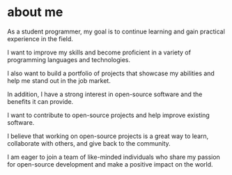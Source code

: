 # about me

As a student programmer, my goal is to continue learning and gain practical experience in the field.

I want to improve my skills and become proficient in a variety of programming languages and technologies. 

I also want to build a portfolio of projects that showcase my abilities and help me stand out in the job market.

In addition, I have a strong interest in open-source software and the benefits it can provide. 

I want to contribute to open-source projects and help improve existing software. 

I believe that working on open-source projects is a great way to learn, collaborate with others, and give back to the community. 

I am eager to join a team of like-minded individuals who share my passion for open-source development and make a positive impact on the world.
